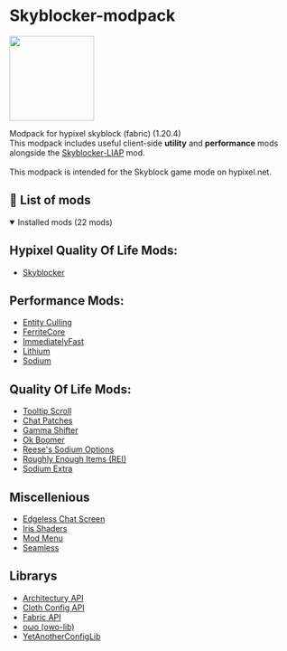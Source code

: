 # Skyblocker-modpack
<img height="150" src="https://hysky.de/skyblocker.png" />

Modpack for hypixel skyblock (fabric) (1.20.4) \
This modpack includes useful client-side **utility** and **performance** mods alongside the [Skyblocker-LIAP](https://modrinth.com/mod/skyblocker-liap) mod. \
\
This modpack is intended for the Skyblock game mode on hypixel.net.

## 🔧 List of mods

<details open>
<summary> Installed mods (22 mods)</summary>

## Hypixel Quality Of Life Mods:
- [Skyblocker](https://modrinth.com/mod/skyblocker-liap)

## Performance Mods:
- [Entity Culling](https://modrinth.com/mod/entityculling)
- [FerriteCore](https://modrinth.com/mod/ferrite-core)
- [ImmediatelyFast](https://modrinth.com/mod/immediatelyfast)
- [Lithium](https://modrinth.com/mod/lithium)
- [Sodium](https://modrinth.com/mod/sodium)

## Quality Of Life Mods:
- [Tooltip Scroll](https://modrinth.com/mod/tooltip-scroll)
- [Chat Patches](https://modrinth.com/mod/chatpatches)
- [Gamma Shifter](https://modrinth.com/mod/gamma-shifter)
- [Ok Boomer](https://modrinth.com/mod/ok-boomer)
- [Reese's Sodium Options](https://modrinth.com/mod/reeses-sodium-options)
- [Roughly Enough Items (REI)](https://modrinth.com/mod/rei)
- [Sodium Extra](https://modrinth.com/mod/sodium-extra)

## Miscellenious
- [Edgeless Chat Screen](https://modrinth.com/mod/edgeless-chat-screen)
- [Iris Shaders](https://modrinth.com/mod/iris)
- [Mod Menu](https://modrinth.com/mod/modmenu)
- [Seamless](https://modrinth.com/mod/seamless)

## Librarys
- [Architectury API](https://modrinth.com/mod/architectury-api)
- [Cloth Config API](https://modrinth.com/mod/cloth-config)
- [Fabric API](https://modrinth.com/mod/fabric-api)
- [oωo (owo-lib)](https://modrinth.com/mod/owo-lib)
- [YetAnotherConfigLib](https://modrinth.com/mod/yacl)

</details>
